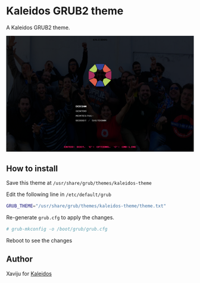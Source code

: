 # Kaleidos GRUB2 theme

A Kaleidos GRUB2 theme.

<img src="./preview.png" width="600">

## How to install

Save this theme at `/usr/share/grub/themes/kaleidos-theme`

Edit the following line in `/etc/default/grub`

```bash
GRUB_THEME="/usr/share/grub/themes/kaleidos-theme/theme.txt"
```

Re-generate `grub.cfg` to apply the changes.

```bash
# grub-mkconfig -o /boot/grub/grub.cfg
```

Reboot to see the changes

## Author

Xaviju for [Kaleidos](https://kaleidos.net)
